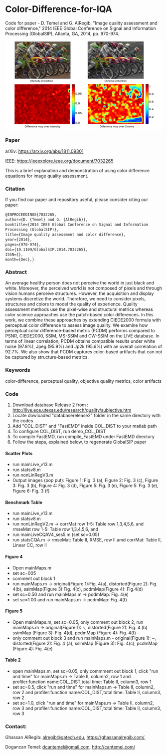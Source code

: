 # Color-Difference-for-IQA
Code for paper - D. Temel and G. AlRegib, "Image quality assessment and color difference," 2014 IEEE Global Conference on Signal and Information Processing (GlobalSIP), Atlanta, GA, 2014, pp. 970-974.

<p align="center">
  <img src=/Images/color_difference.PNG/>
</p> 

### Paper
arXiv: https://arxiv.org/abs/1811.09301

IEEE: https://ieeexplore.ieee.org/document/7032265

This is a brief explanation and demonstration of using color difference equations for image quality assessment.

### Citation
If you find our paper and repository useful, please consider citing our paper:  
```
@INPROCEEDINGS{7032265, 
author={D. {Temel} and G. {AlRegib}}, 
booktitle={2014 IEEE Global Conference on Signal and Information Processing (GlobalSIP)}, 
title={Image quality assessment and color difference}, 
year={2014}, 
pages={970-974}, 
doi={10.1109/GlobalSIP.2014.7032265}, 
ISSN={}, 
month={Dec},}

```

### Abstract 
An average healthy person does not perceive the world in just black and white. Moreover, the perceived world is not composed of pixels and through vision humans perceive structures. However, the acquisition and display systems discretize the world. Therefore, we need to consider pixels, structures and colors to model the quality of experience. Quality assessment methods use the pixel-wise and structural metrics whereas color science approaches use the patch-based color differences. In this work, we combine these approaches by extending CIEDE2000 formula with perceptual color difference to assess image quality. We examine how perceptual color difference-based metric (PCDM) performs compared to PSNR, CIEDE2000, SSIM, MS-SSIM and CW-SSIM on the LIVE database. In terms of linear correlation, PCDM obtains compatible results under white noise (97.9%), Jpeg (95.9%) and Jp2k (95.6%) with an overall correlation of 92.7%. We also show that PCDM captures color-based artifacts that can not be captured by structure-based metrics.

### Keywords
color-difference, perceptual quality, objective quality metrics, color artifacts

### Code
1. Download database Release 2 from : http://live.ece.utexas.edu/research/quality/subjective.htm
2. Locate dowloaded "databaserelease2" folder in the same directory with the codes
3. Add "COL_DIST" and "FastEMD" inside COL_DIST to your matlab path
4. To configure COL_DIST, run demo_COL_DIST
5. To compile FastEMD, run compile_FastEMD under FastEMD directory
6. Follow the steps, explained below, to regenerate GlobalSIP paper

#### Scatter Plots
* run mainLive_v13.m
* run statsv8.m
* run nonLinRegV3.m
* Output images (pop put): 	Figure 1:	Fig. 3 (a), 	Figure 2:	Fig. 3 (c), Figure 3:	Fig. 3 (b), 	Figure 4:	Fig. 3 (d), 	Figure 5:	Fig. 3 (e), Figure 5:	Fig. 3 (e),	Figure 6:	Fig. 3 (f)

#### Benchmark Table
* run mainLive_v13.m
* run statsv8.m
* run nonLinRegV2.m -> corrMat row 1-5: Table row 1,3,4,5,6, and rmseMat row 1-5: Table row 1,3,4,5,6, and  
* run mainLiveCQAV4_ses5.m (set sc=0.05)
* run statsCQA.m ->	rmseMat: Table II, RMSE, row II amd corrMat: Table II, Linear CC, row II
#### Figure 4
* Open mainMaps.m
* set sc=005
* comment out block 1
* run mainMaps.m ->	original(Figure 1):Fig. 4(a), distorted(Figure 2): Fig. 4(b),	ssimMap(Figure 3):Fig. 4(c), pcdmMap(Figure 4): Fig.4(d)
* set sc=0.50 and run mainMaps.m -> pcdmMap:	Fig. 4(e)
* set sc=1.00 and run mainMaps.m -> pcdmMap:	Fig. 4(f)
#### Figure 5
* Open mainMaps.m, set sc=0.05, only comment out block 2, run mainMaps.m ->	original(Figure 1):  ~,	distorted(Figure 2):  Fig. 4 (b)	ssimMap (Figure 3):	Fig. 4(d), 	pcdmMap (Figure 4):	Fig. 4(f)
* only comment out block 3 and run mainMaps.m - original(Figure 1):  ~,	distorted(Figure 2):  Fig. 4 {a),	ssimMap (Figure 3):	Fig. 4(c),	pcdmMap (Figure 4):	Fig. 4(e)
#### Table 2
* open mainMaps.m, set sc=0.05, only commment out block 1, click "run and time" for mainMaps.m -> Table II, column2, row 1 and profiler:function name:COL_DIST,total time:	Table II, column3, row 1 
* set sc=0.5, click "run and time" for mainMaps.m -> Table II, column2, row 2 and	profiler:function name:COL_DIST,total time:	Table II, column3, row 2 
* set sc=1.0, click "run and time" for mainMaps.m -> Table II, column2, row 3 and 	profiler:function name:COL_DIST,total time: Table II, column3, row 3 


### Contact:

Ghassan AlRegib:  alregib@gatech.edu, https://ghassanalregib.com/, 

Dogancan Temel: dcantemel@gmail.com, http://cantemel.com/


